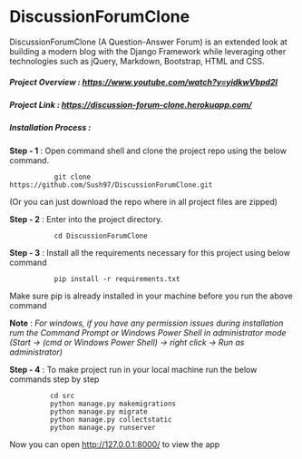 

# DiscussionForumClone

DiscussionForumClone (A Question-Answer Forum) is an extended look at building a modern blog with the Django Framework while leveraging other technologies such as jQuery, Markdown, Bootstrap, HTML and CSS.

##### Project Overview : https://www.youtube.com/watch?v=yidkwVbpd2I
                          
##### Project Link : https://discussion-forum-clone.herokuapp.com/


##### Installation Process : 
**Step - 1** : Open command shell and clone the project repo using the below command.     
                 
               git clone https://github.com/Sush97/DiscussionForumClone.git
   (Or you can just download the repo where in all project files are zipped)
                
**Step - 2** : Enter into the project directory.
                
               cd DiscussionForumClone
                 
**Step - 3** : Install all the requirements necessary for this project using below command
                  
               pip install -r requirements.txt 
               
   Make sure pip is already installed in your machine before you run the above command
                  
   **Note** : _For windows, if you have any permission issues during installation rum the Command Prompt or Windows Power Shell in administrator mode (Start -> (cmd or Windows Power Shell) -> right click -> Run as administrator)_
                 
                 
**Step - 4** : To make project run in your local machine run the below commands step by step
              
              cd src
              python manage.py makemigrations
              python manage.py migrate
              python manage.py collectstatic
              python manage.py runserver
              
   Now you can open http://127.0.0.1:8000/ to view the app 
